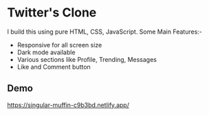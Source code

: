 # Twitter's Clone

I build this using pure HTML, CSS, JavaScript. 
Some Main Features:-
- Responsive for all screen size
- Dark mode available
- Various sections like Profile, Trending, Messages
- Like and Comment button

## Demo 

https://singular-muffin-c9b3bd.netlify.app/

